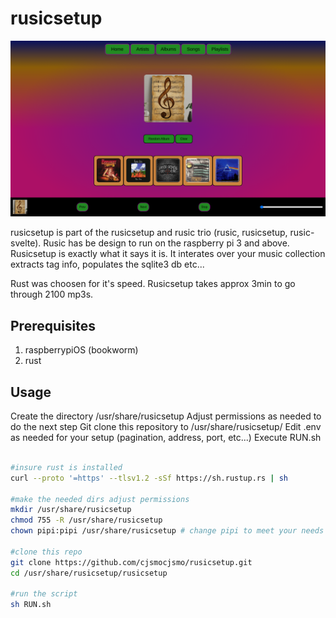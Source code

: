 # rusicsetup

![Project Screenshot](screenshot.png "width=450px")

rusicsetup is part of the rusicsetup and rusic trio (rusic, rusicsetup, rusic-svelte).
Rusic has be design to run on the raspberry pi 3 and above.
Rusicsetup is exactly what it says it is.  It interates over your music
collection extracts tag info, populates the sqlite3 db etc... 

Rust was choosen for it's speed.  Rusicsetup takes approx 3min to go through 2100 mp3s.

## Prerequisites

1. raspberrypiOS (bookworm)
2. rust

## Usage

Create the directory /usr/share/rusicsetup
Adjust permissions as needed to do the next step
Git clone this repository to /usr/share/rusicsetup/
Edit .env as needed for your setup (pagination, address, port, etc...)
Execute RUN.sh


```bash

#insure rust is installed
curl --proto '=https' --tlsv1.2 -sSf https://sh.rustup.rs | sh

#make the needed dirs adjust permissions
mkdir /usr/share/rusicsetup
chmod 755 -R /usr/share/rusicsetup
chown pipi:pipi /usr/share/rusicsetup # change pipi to meet your needs

#clone this repo
git clone https://github.com/cjsmocjsmo/rusicsetup.git
cd /usr/share/rusicsetup/rusicsetup

#run the script
sh RUN.sh
```